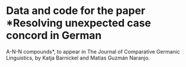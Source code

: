 # Data and code for the paper *Resolving unexpected case concord in German
A-N-N compounds*, to appear in The Journal of Comparative Germanic Linguistics, by Katja Barnickel and Matías Guzmán Naranjo.
